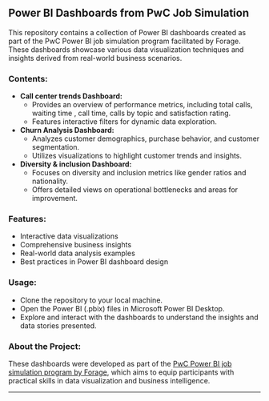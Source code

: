 ## Power BI Dashboards from PwC Job Simulation

This repository contains a collection of Power BI dashboards created as part of the PwC Power BI job simulation program facilitated by Forage. These dashboards showcase various data visualization techniques and insights derived from real-world business scenarios.

### Contents:
- **Call center trends Dashboard:**
  - Provides an overview of performance metrics, including total calls, waiting time , call time, calls by topic and satisfaction rating.
  - Features interactive filters for dynamic data exploration.
- **Churn Analysis Dashboard:**
  - Analyzes customer demographics, purchase behavior, and customer segmentation.
  - Utilizes visualizations to highlight customer trends and insights.
- **Diversity & inclusion Dashboard:**
  - Focuses on diversity and inclusion metrics like gender ratios and nationality.
  - Offers detailed views on operational bottlenecks and areas for improvement.

### Features:
- Interactive data visualizations
- Comprehensive business insights
- Real-world data analysis examples
- Best practices in Power BI dashboard design

### Usage:
- Clone the repository to your local machine.
- Open the Power BI (.pbix) files in Microsoft Power BI Desktop.
- Explore and interact with the dashboards to understand the insights and data stories presented.

### About the Project:
These dashboards were developed as part of the [PwC Power BI job simulation program by Forage](https://www.theforage.com/simulations/pwc-ch/power-bi-cqxg), which aims to equip participants with practical skills in data visualization and business intelligence.

---

